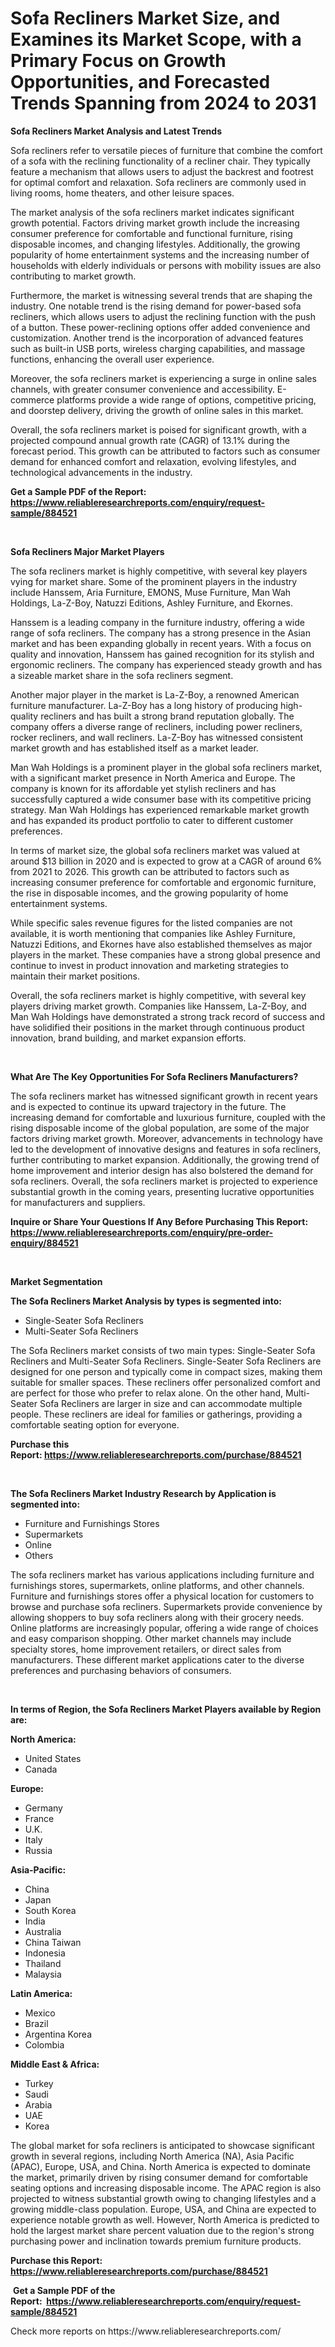 <p><h1>Sofa Recliners Market Size, and Examines its Market Scope, with a Primary Focus on Growth Opportunities, and Forecasted Trends Spanning from 2024 to 2031</h1></p><p><strong>Sofa Recliners Market Analysis and Latest Trends</strong></p>
<p><p>Sofa recliners refer to versatile pieces of furniture that combine the comfort of a sofa with the reclining functionality of a recliner chair. They typically feature a mechanism that allows users to adjust the backrest and footrest for optimal comfort and relaxation. Sofa recliners are commonly used in living rooms, home theaters, and other leisure spaces.</p><p>The market analysis of the sofa recliners market indicates significant growth potential. Factors driving market growth include the increasing consumer preference for comfortable and functional furniture, rising disposable incomes, and changing lifestyles. Additionally, the growing popularity of home entertainment systems and the increasing number of households with elderly individuals or persons with mobility issues are also contributing to market growth.</p><p>Furthermore, the market is witnessing several trends that are shaping the industry. One notable trend is the rising demand for power-based sofa recliners, which allows users to adjust the reclining function with the push of a button. These power-reclining options offer added convenience and customization. Another trend is the incorporation of advanced features such as built-in USB ports, wireless charging capabilities, and massage functions, enhancing the overall user experience.</p><p>Moreover, the sofa recliners market is experiencing a surge in online sales channels, with greater consumer convenience and accessibility. E-commerce platforms provide a wide range of options, competitive pricing, and doorstep delivery, driving the growth of online sales in this market.</p><p>Overall, the sofa recliners market is poised for significant growth, with a projected compound annual growth rate (CAGR) of 13.1% during the forecast period. This growth can be attributed to factors such as consumer demand for enhanced comfort and relaxation, evolving lifestyles, and technological advancements in the industry.</p></p>
<p><strong>Get a Sample PDF of the Report:&nbsp; <a href="https://www.reliableresearchreports.com/enquiry/request-sample/884521">https://www.reliableresearchreports.com/enquiry/request-sample/884521</a></strong></p>
<p>&nbsp;</p>
<p><strong>Sofa Recliners Major Market Players</strong></p>
<p><p>The sofa recliners market is highly competitive, with several key players vying for market share. Some of the prominent players in the industry include Hanssem, Aria Furniture, EMONS, Muse Furniture, Man Wah Holdings, La-Z-Boy, Natuzzi Editions, Ashley Furniture, and Ekornes.</p><p>Hanssem is a leading company in the furniture industry, offering a wide range of sofa recliners. The company has a strong presence in the Asian market and has been expanding globally in recent years. With a focus on quality and innovation, Hanssem has gained recognition for its stylish and ergonomic recliners. The company has experienced steady growth and has a sizeable market share in the sofa recliners segment.</p><p>Another major player in the market is La-Z-Boy, a renowned American furniture manufacturer. La-Z-Boy has a long history of producing high-quality recliners and has built a strong brand reputation globally. The company offers a diverse range of recliners, including power recliners, rocker recliners, and wall recliners. La-Z-Boy has witnessed consistent market growth and has established itself as a market leader.</p><p>Man Wah Holdings is a prominent player in the global sofa recliners market, with a significant market presence in North America and Europe. The company is known for its affordable yet stylish recliners and has successfully captured a wide consumer base with its competitive pricing strategy. Man Wah Holdings has experienced remarkable market growth and has expanded its product portfolio to cater to different customer preferences.</p><p>In terms of market size, the global sofa recliners market was valued at around $13 billion in 2020 and is expected to grow at a CAGR of around 6% from 2021 to 2026. This growth can be attributed to factors such as increasing consumer preference for comfortable and ergonomic furniture, the rise in disposable incomes, and the growing popularity of home entertainment systems.</p><p>While specific sales revenue figures for the listed companies are not available, it is worth mentioning that companies like Ashley Furniture, Natuzzi Editions, and Ekornes have also established themselves as major players in the market. These companies have a strong global presence and continue to invest in product innovation and marketing strategies to maintain their market positions.</p><p>Overall, the sofa recliners market is highly competitive, with several key players driving market growth. Companies like Hanssem, La-Z-Boy, and Man Wah Holdings have demonstrated a strong track record of success and have solidified their positions in the market through continuous product innovation, brand building, and market expansion efforts.</p></p>
<p>&nbsp;</p>
<p><strong>What Are The Key Opportunities For Sofa Recliners Manufacturers?</strong></p>
<p><p>The sofa recliners market has witnessed significant growth in recent years and is expected to continue its upward trajectory in the future. The increasing demand for comfortable and luxurious furniture, coupled with the rising disposable income of the global population, are some of the major factors driving market growth. Moreover, advancements in technology have led to the development of innovative designs and features in sofa recliners, further contributing to market expansion. Additionally, the growing trend of home improvement and interior design has also bolstered the demand for sofa recliners. Overall, the sofa recliners market is projected to experience substantial growth in the coming years, presenting lucrative opportunities for manufacturers and suppliers.</p></p>
<p><strong>Inquire or Share Your Questions If Any Before Purchasing This Report: <a href="https://www.reliableresearchreports.com/enquiry/pre-order-enquiry/884521">https://www.reliableresearchreports.com/enquiry/pre-order-enquiry/884521</a></strong></p>
<p>&nbsp;</p>
<p><strong>Market Segmentation</strong></p>
<p><strong>The Sofa Recliners Market Analysis by types is segmented into:</strong></p>
<p><ul><li>Single-Seater Sofa Recliners</li><li>Multi-Seater Sofa Recliners</li></ul></p>
<p><p>The Sofa Recliners market consists of two main types: Single-Seater Sofa Recliners and Multi-Seater Sofa Recliners. Single-Seater Sofa Recliners are designed for one person and typically come in compact sizes, making them suitable for smaller spaces. These recliners offer personalized comfort and are perfect for those who prefer to relax alone. On the other hand, Multi-Seater Sofa Recliners are larger in size and can accommodate multiple people. These recliners are ideal for families or gatherings, providing a comfortable seating option for everyone.</p></p>
<p><strong>Purchase this Report:&nbsp;<a href="https://www.reliableresearchreports.com/purchase/884521">https://www.reliableresearchreports.com/purchase/884521</a></strong></p>
<p>&nbsp;</p>
<p><strong>The Sofa Recliners Market Industry Research by Application is segmented into:</strong></p>
<p><ul><li>Furniture and Furnishings Stores</li><li>Supermarkets</li><li>Online</li><li>Others</li></ul></p>
<p><p>The sofa recliners market has various applications including furniture and furnishings stores, supermarkets, online platforms, and other channels. Furniture and furnishings stores offer a physical location for customers to browse and purchase sofa recliners. Supermarkets provide convenience by allowing shoppers to buy sofa recliners along with their grocery needs. Online platforms are increasingly popular, offering a wide range of choices and easy comparison shopping. Other market channels may include specialty stores, home improvement retailers, or direct sales from manufacturers. These different market applications cater to the diverse preferences and purchasing behaviors of consumers.</p></p>
<p>&nbsp;</p>
<p><strong>In terms of Region, the Sofa Recliners Market Players available by Region are:</strong></p>
<p>
    <p> <strong> North America: </strong>
        <ul>
            <li>United States</li>
            <li>Canada</li>
        </ul>
        </p> 
    <p> <strong> Europe: </strong>
        <ul>
            <li>Germany</li>
            <li>France</li>
            <li>U.K.</li>
            <li>Italy</li>
            <li>Russia</li>
        </ul>
        </p> 
    <p> <strong> Asia-Pacific: </strong>
        <ul>
            <li>China</li>
            <li>Japan</li>
            <li>South Korea</li>
            <li>India</li>
            <li>Australia</li>
            <li>China Taiwan</li>
            <li>Indonesia</li>
            <li>Thailand</li>
            <li>Malaysia</li>
        </ul>
        </p> 
    <p> <strong> Latin America: </strong>
        <ul>
            <li>Mexico</li>
            <li>Brazil</li>
            <li>Argentina Korea</li>
            <li>Colombia</li>
        </ul>
        </p> 
    <p> <strong> Middle East & Africa: </strong>
        <ul>
            <li>Turkey</li>
            <li>Saudi</li>
            <li>Arabia</li>
            <li>UAE</li>
            <li>Korea</li>
        </ul>
    </p>
    </p>
<p><p>The global market for sofa recliners is anticipated to showcase significant growth in several regions, including North America (NA), Asia Pacific (APAC), Europe, USA, and China. North America is expected to dominate the market, primarily driven by rising consumer demand for comfortable seating options and increasing disposable income. The APAC region is also projected to witness substantial growth owing to changing lifestyles and a growing middle-class population. Europe, USA, and China are expected to experience notable growth as well. However, North America is predicted to hold the largest market share percent valuation due to the region's strong purchasing power and inclination towards premium furniture products.</p></p>
<p><strong>Purchase this Report: <a href="https://www.reliableresearchreports.com/purchase/884521">https://www.reliableresearchreports.com/purchase/884521</a></strong></p>
<p>&nbsp;<strong>Get a Sample PDF of the Report:&nbsp;&nbsp;<a href="https://www.reliableresearchreports.com/enquiry/request-sample/884521">https://www.reliableresearchreports.com/enquiry/request-sample/884521</a></strong></p>
<p><strong></strong></p>
<p>Check more reports on https://www.reliableresearchreports.com/</p>